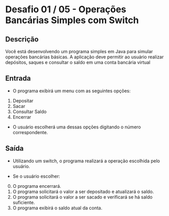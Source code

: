 # Desafio 01 / 05 - Operações Bancárias Simples com Switch

## Descrição
Você está desenvolvendo um programa simples em Java para simular operações bancárias básicas. A aplicação deve permitir ao usuário realizar depósitos, saques e consultar o saldo em uma conta bancária virtual


## Entrada
- O programa exibirá um menu com as seguintes opções:
1. Depositar
2. Sacar
3. Consultar Saldo
4. Encerrar

- O usuário escolherá uma dessas opções digitando o número correspondente.


## Saída
- Utilizando um switch, o programa realizará a operação escolhida pelo usuário.

- Se o usuário escolher:
0. O programa encerrará.
1. O programa solicitará o valor a ser depositado e atualizará o saldo.
2. O programa solicitará o valor a ser sacado e verificará se há saldo suficiente.
3. O programa exibirá o saldo atual da conta.

